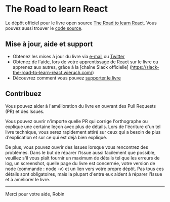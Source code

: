 # The Road to learn React

Le dépôt officiel pour le livre open source [The Road to learn React](https://www.robinwieruch.de/the-road-to-learn-react/). Vous pouvez aussi trouver le [code source](https://github.com/rwieruch/hackernews-client).

## Mise à jour, aide et support

* Obtenez les mises à jour du livre via [e-mail](https://www.getrevue.co/profile/rwieruch) ou [Twitter](https://twitter.com/rwieruch)
* Obtenez de l'aide, lors de votre apprentissage de React sur le livre ou apprenez aux autres, grâce à la [chaîne Slack officielle] (https://slack-the-road-to-learn-react.wieruch.com/)
* Découvrez comment vous pouvez [supporter le livre](https://www.robinwieruch.de/about/)

## Contribuez

Vous pouvez aider à l'amélioration du livre en ouvrant des Pull Requests (PR) et des Issues.

Vous pouvez ouvrir n'importe quelle PR qui corrige l'orthographe ou explique une certaine leçon avec plus de détails. Lors de l'écriture d'un tel livre technique, vous serez rapidement attiré sur ceux qui a besoin de plus d'explication et sur ce qui est déjà bien expliqué.

De plus, vous pouvez ouvrir des Issues lorsque vous rencontrez des problèmes. Dans le but de réparer l'Issue aussi facilement que possible, veuillez s'il vous plaît fournir un maximum de détails tel que les erreurs de log, un screenshot, quelle page du livre est concernée, votre version de node (commande : node -v) et un lien vers votre propre dépôt. Pas tous ces détails sont obligatoires, mais la plupart d'entre eux aident à réparer l'Issue et à améliorer le livre.

---

Merci pour votre aide,
Robin

